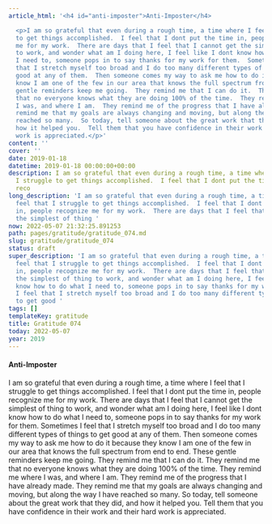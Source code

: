 ```yaml
---
article_html: '<h4 id="anti-imposter">Anti-Imposter</h4>

  <p>I am so grateful that even during a rough time, a time where I feel that I struggle
  to get things accomplished.  I feel that I dont put the time in, people recognize
  me for my work.  There are days that I feel that I cannot get the simplest of thing
  to work, and wonder what am I doing here, I feel like I dont know how to do what
  I need to, someone pops in to say thanks for my work for them.  Sometimes I feel
  that I stretch myself too broad and I do too many different types of things to get
  good at any of them.  Then someone comes my way to ask me how to do it because they
  know I am one of the few in our area that knows the full spectrum from end to end.  These
  gentle reminders keep me going.  They remind me that I can do it.  They remind me
  that no everyone knows what they are doing 100% of the time.  They remind me where
  I was, and where I am.  They remind me of the progress that I have already made.  They
  remind me that my goals are always changing and moving, but along the way I have
  reached so many.  So today, tell someone about the great work that they did, and
  how it helped you.  Tell them that you have confidence in their work and their hard
  work is appreciated.</p>'
content: ''
cover: ''
date: 2019-01-18
datetime: 2019-01-18 00:00:00+00:00
description: I am so grateful that even during a rough time, a time where I feel that
  I struggle to get things accomplished.  I feel that I dont put the time in, people
  reco
long_description: 'I am so grateful that even during a rough time, a time where I
  feel that I struggle to get things accomplished.  I feel that I dont put the time
  in, people recognize me for my work.  There are days that I feel that I cannot get
  the simplest of thing '
now: 2022-05-07 21:32:25.891253
path: pages/gratitude/gratitude_074.md
slug: gratitude/gratitude_074
status: draft
super_description: 'I am so grateful that even during a rough time, a time where I
  feel that I struggle to get things accomplished.  I feel that I dont put the time
  in, people recognize me for my work.  There are days that I feel that I cannot get
  the simplest of thing to work, and wonder what am I doing here, I feel like I dont
  know how to do what I need to, someone pops in to say thanks for my work for them.  Sometimes
  I feel that I stretch myself too broad and I do too many different types of things
  to get good '
tags: []
templateKey: gratitude
title: Gratitude 074
today: 2022-05-07
year: 2019
---
```


#### Anti-Imposter

I am so grateful that even during a rough time, a time where I feel that I struggle to get things accomplished.  I feel that I dont put the time in, people recognize me for my work.  There are days that I feel that I cannot get the simplest of thing to work, and wonder what am I doing here, I feel like I dont know how to do what I need to, someone pops in to say thanks for my work for them.  Sometimes I feel that I stretch myself too broad and I do too many different types of things to get good at any of them.  Then someone comes my way to ask me how to do it because they know I am one of the few in our area that knows the full spectrum from end to end.  These gentle reminders keep me going.  They remind me that I can do it.  They remind me that no everyone knows what they are doing 100% of the time.  They remind me where I was, and where I am.  They remind me of the progress that I have already made.  They remind me that my goals are always changing and moving, but along the way I have reached so many.  So today, tell someone about the great work that they did, and how it helped you.  Tell them that you have confidence in their work and their hard work is appreciated.